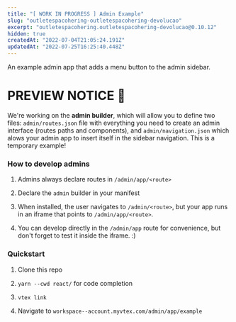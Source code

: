 ```yaml
---
title: "[ WORK IN PROGRESS ] Admin Example"
slug: "outletespacohering-outletespacohering-devolucao"
excerpt: "outletespacohering.outletespacohering-devolucao@0.10.12"
hidden: true
createdAt: "2022-07-04T21:05:24.191Z"
updatedAt: "2022-07-25T16:25:40.448Z"
---
```

An example admin app that adds a menu button to the admin sidebar.

# PREVIEW NOTICE :construction:

We're working on the **admin builder**, which will allow you to define two files: `admin/routes.json` file with everything you need to create an admin interface (routes paths and components), and `admin/navigation.json` which alows your admin app to insert itself in the sidebar navigation. This is a temporary example!

### How to develop admins

1. Admins always declare routes in `/admin/app/<route>`

2. Declare the `admin` builder in your manifest

3. When installed, the user navigates to `/admin/<route>`, but your app runs in an iframe that points to `/admin/app/<route>`.

4. You can develop directly in the `/admin/app` route for convenience, but don't forget to test it inside the iframe. :)


### Quickstart

1. Clone this repo

2. `yarn --cwd react/` for code completion

3. `vtex link`

4. Navigate to `workspace--account.myvtex.com/admin/app/example`